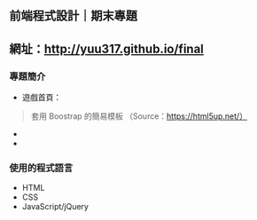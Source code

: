 ## 前端程式設計｜期末專題
## 網址：http://yuu317.github.io/final
### 專題簡介
* 遊戲首頁：
> 套用 Boostrap 的簡易模板
（Source：https://html5up.net/）

*
*
### 使用的程式語言
* HTML
* CSS
* JavaScript/jQuery


###

